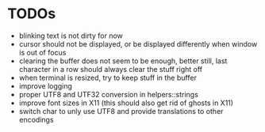 # TODOs

- blinking text is not dirty for now
- cursor should not be displayed, or be displayed differently when window is out of focus
- clearing the buffer does not seem to be enough, better still, last character in a row should always clear the stuff right off
- when terminal is resized, try to keep stuff in the buffer
- improve logging
- proper UTF8 and UTF32 conversion in helpers::strings
- improve font sizes in X11 (this should also get rid of ghosts in X11)
- switch char to unly use UTF8 and provide translations to other encodings

